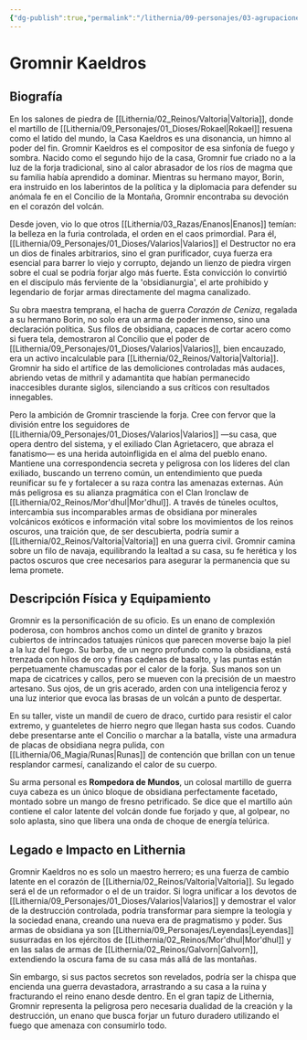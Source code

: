 ```yaml
---
{"dg-publish":true,"permalink":"/lithernia/09-personajes/03-agrupaciones/casa-kaeldros/gromnir-kaeldros/","tags":["lithernia","personajes","Casa Kaeldros","Valtoria","Enano"]}
---
```


# Gromnir Kaeldros

## Biografía

En los salones de piedra de [[Lithernia/02_Reinos/Valtoria\|Valtoria]], donde el martillo de [[Lithernia/09_Personajes/01_Dioses/Rokael\|Rokael]] resuena como el latido del mundo, la Casa Kaeldros es una disonancia, un himno al poder del fin. Gromnir Kaeldros es el compositor de esa sinfonía de fuego y sombra. Nacido como el segundo hijo de la casa, Gromnir fue criado no a la luz de la forja tradicional, sino al calor abrasador de los ríos de magma que su familia había aprendido a dominar. Mientras su hermano mayor, Borin, era instruido en los laberintos de la política y la diplomacia para defender su anómala fe en el Concilio de la Montaña, Gromnir encontraba su devoción en el corazón del volcán.

Desde joven, vio lo que otros [[Lithernia/03_Razas/Enanos\|Enanos]] temían: la belleza en la furia controlada, el orden en el caos primordial. Para él, [[Lithernia/09_Personajes/01_Dioses/Valarios\|Valarios]] el Destructor no era un dios de finales arbitrarios, sino el gran purificador, cuya fuerza era esencial para barrer lo viejo y corrupto, dejando un lienzo de piedra virgen sobre el cual se podría forjar algo más fuerte. Esta convicción lo convirtió en el discípulo más ferviente de la 'obsidianurgia', el arte prohibido y legendario de forjar armas directamente del magma canalizado.

Su obra maestra temprana, el hacha de guerra *Corazón de Ceniza*, regalada a su hermano Borin, no solo era un arma de poder inmenso, sino una declaración política. Sus filos de obsidiana, capaces de cortar acero como si fuera tela, demostraron al Concilio que el poder de [[Lithernia/09_Personajes/01_Dioses/Valarios\|Valarios]], bien encauzado, era un activo incalculable para [[Lithernia/02_Reinos/Valtoria\|Valtoria]]. Gromnir ha sido el artífice de las demoliciones controladas más audaces, abriendo vetas de mithril y adamantita que habían permanecido inaccesibles durante siglos, silenciando a sus críticos con resultados innegables.

Pero la ambición de Gromnir trasciende la forja. Cree con fervor que la división entre los seguidores de [[Lithernia/09_Personajes/01_Dioses/Valarios\|Valarios]] —su casa, que opera dentro del sistema, y el exiliado Clan Agrietacero, que abraza el fanatismo— es una herida autoinfligida en el alma del pueblo enano. Mantiene una correspondencia secreta y peligrosa con los líderes del clan exiliado, buscando un terreno común, un entendimiento que pueda reunificar su fe y fortalecer a su raza contra las amenazas externas. Aún más peligrosa es su alianza pragmática con el Clan Ironclaw de [[Lithernia/02_Reinos/Mor'dhul\|Mor'dhul]]. A través de túneles ocultos, intercambia sus incomparables armas de obsidiana por minerales volcánicos exóticos e información vital sobre los movimientos de los reinos oscuros, una traición que, de ser descubierta, podría sumir a [[Lithernia/02_Reinos/Valtoria\|Valtoria]] en una guerra civil. Gromnir camina sobre un filo de navaja, equilibrando la lealtad a su casa, su fe herética y los pactos oscuros que cree necesarios para asegurar la permanencia que su lema promete.

## Descripción Física y Equipamiento

Gromnir es la personificación de su oficio. Es un enano de complexión poderosa, con hombros anchos como un dintel de granito y brazos cubiertos de intrincados tatuajes rúnicos que parecen moverse bajo la piel a la luz del fuego. Su barba, de un negro profundo como la obsidiana, está trenzada con hilos de oro y finas cadenas de basalto, y las puntas están perpetuamente chamuscadas por el calor de la forja. Sus manos son un mapa de cicatrices y callos, pero se mueven con la precisión de un maestro artesano. Sus ojos, de un gris acerado, arden con una inteligencia feroz y una luz interior que evoca las brasas de un volcán a punto de despertar.

En su taller, viste un mandil de cuero de draco, curtido para resistir el calor extremo, y guanteletes de hierro negro que llegan hasta sus codos. Cuando debe presentarse ante el Concilio o marchar a la batalla, viste una armadura de placas de obsidiana negra pulida, con [[Lithernia/06_Magia/Runas\|Runas]] de contención que brillan con un tenue resplandor carmesí, canalizando el calor de su cuerpo.

Su arma personal es **Rompedora de Mundos**, un colosal martillo de guerra cuya cabeza es un único bloque de obsidiana perfectamente facetado, montado sobre un mango de fresno petrificado. Se dice que el martillo aún contiene el calor latente del volcán donde fue forjado y que, al golpear, no solo aplasta, sino que libera una onda de choque de energía telúrica.

## Legado e Impacto en Lithernia

Gromnir Kaeldros no es solo un maestro herrero; es una fuerza de cambio latente en el corazón de [[Lithernia/02_Reinos/Valtoria\|Valtoria]]. Su legado será el de un reformador o el de un traidor. Si logra unificar a los devotos de [[Lithernia/09_Personajes/01_Dioses/Valarios\|Valarios]] y demostrar el valor de la destrucción controlada, podría transformar para siempre la teología y la sociedad enana, creando una nueva era de pragmatismo y poder. Sus armas de obsidiana ya son [[Lithernia/09_Personajes/Leyendas\|Leyendas]] susurradas en los ejércitos de [[Lithernia/02_Reinos/Mor'dhul\|Mor'dhul]] y en las salas de armas de [[Lithernia/02_Reinos/Galvorn\|Galvorn]], extendiendo la oscura fama de su casa más allá de las montañas.

Sin embargo, si sus pactos secretos son revelados, podría ser la chispa que encienda una guerra devastadora, arrastrando a su casa a la ruina y fracturando el reino enano desde dentro. En el gran tapiz de Lithernia, Gromnir representa la peligrosa pero necesaria dualidad de la creación y la destrucción, un enano que busca forjar un futuro duradero utilizando el fuego que amenaza con consumirlo todo.
